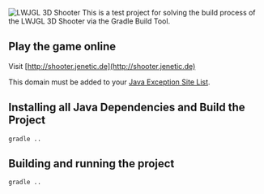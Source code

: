 ![LWJGL 3D Shooter](https://github.com/christopherstock/shooter-maven/raw/master/_ASSETS/jnlp/FacebookBadge.png)
This is a test project for solving the build process of the LWJGL 3D Shooter via the Gradle Build Tool.

## Play the game online
Visit [http://shooter.jenetic.de](http://shooter.jenetic.de)

This domain must be added to your [Java Exception Site List](https://www.java.com/en/download/faq/exception_sitelist.xml).

## Installing all Java Dependencies and Build the Project
```
gradle ..
```

## Building and running the project
```
gradle ..
```
